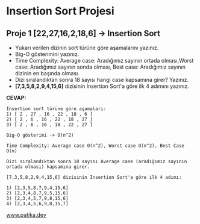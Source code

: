 # Insertion Sort Projesi

## Proje 1 **[22,27,16,2,18,6]** -> Insertion Sort

- Yukarı verilen dizinin sort türüne göre aşamalarını yazınız.
- Big-O gösterimini yazınız.
- Time Complexity: Average case: Aradığımız sayının ortada olması,Worst case: Aradığımız sayının sonda olması, Best case: Aradığımız sayının dizinin en başında olması.
- Dizi sıralandıktan sonra 18 sayısı hangi case kapsamına girer? Yazınız.
- **[7,3,5,8,2,9,4,15,6]** dizisinin Insertion Sort'a göre ilk 4 adımını yazınız.

**CEVAP:**
```
Insertion sort türüne göre aşamaları:
1) [ 2 , 27 , 16 , 22 , 18 , 6 ]
2) [ 2 , 6 , 16 , 22 , 18 , 27 ]
3) [ 2 , 6 , 16 , 18 , 22 , 27 ]
```

```
Big-O gösterimi -> O(n^2)
```

```
Time Complexity: Average case O(n^2), Worst case O(n^2), Best Case  O(n)
```

```
Dizi sıralandıktan sonra 18 sayısı Average case (aradığımız sayının ortada olması) kapsamına girer.
```

```
[7,3,5,8,2,9,4,15,6] dizisinin Insertion Sort'a göre ilk 4 adımı:

1) [2,3,5,8,7,9,4,15,6]
2) [2,3,4,8,7,9,5,15,6]
3) [2,3,4,5,7,9,8,15,6]
4) [2,3,4,5,6,9,8,15,7]
```

www.patika.dev
